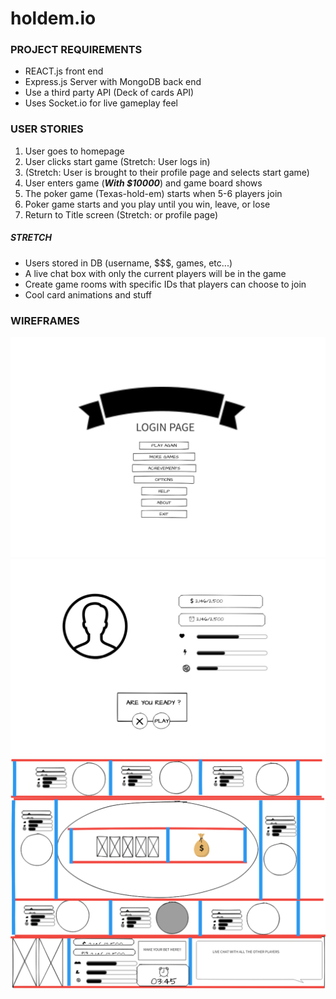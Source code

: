 # holdem.io



### PROJECT REQUIREMENTS
+ REACT.js front end
+ Express.js Server with MongoDB back end
+ Use a third party API (Deck of cards API)
+ Uses Socket.io for live gameplay feel


### USER STORIES
1. User goes to homepage
2. User clicks start game (Stretch: User logs in)
3. (Stretch: User is brought to their profile page and selects start game)
4. User enters game (***With $10000***) and game board shows
5. The poker game (Texas-hold-em) starts when 5-6 players join
6. Poker game starts and you play until you win, leave, or lose
7. Return to Title screen (Stretch: or profile page)
##### STRETCH
  + Users stored in DB (username, $$$, games, etc...)
  + A live chat box with only the current players will be in the game
  + Create game rooms with specific IDs that players can choose to join
  + Cool card animations and stuff



### WIREFRAMES

![alt text](./images/Title.png)
![alt text](./images/profile.png)
![alt text](./images/pokerTable.png)

